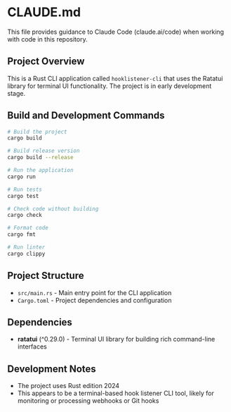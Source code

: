 # CLAUDE.md

This file provides guidance to Claude Code (claude.ai/code) when working with code in this repository.

## Project Overview

This is a Rust CLI application called `hooklistener-cli` that uses the Ratatui library for terminal UI functionality. The project is in early development stage.

## Build and Development Commands

```bash
# Build the project
cargo build

# Build release version
cargo build --release

# Run the application
cargo run

# Run tests
cargo test

# Check code without building
cargo check

# Format code
cargo fmt

# Run linter
cargo clippy
```

## Project Structure

- `src/main.rs` - Main entry point for the CLI application
- `Cargo.toml` - Project dependencies and configuration

## Dependencies

- **ratatui** (^0.29.0) - Terminal UI library for building rich command-line interfaces

## Development Notes

- The project uses Rust edition 2024
- This appears to be a terminal-based hook listener CLI tool, likely for monitoring or processing webhooks or Git hooks